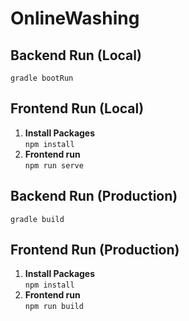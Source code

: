 # OnlineWashing

## Backend Run (Local)  
```gradle bootRun```
## Frontend Run (Local)  
1. **Install Packages**  
```npm install```
2. **Frontend run**  
```npm run serve```


## Backend Run (Production)  
```gradle build```
## Frontend Run (Production)  
1. **Install Packages**  
```npm install```
2. **Frontend run**  
```npm run build```
